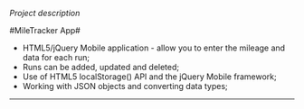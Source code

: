 _Project description_

#MileTracker App#

- HTML5/jQuery Mobile application - allow you to enter the mileage and data for each run; 
- Runs can be added, updated and deleted;
- Use of HTML5 localStorage() API and the jQuery Mobile framework;
- Working with JSON objects and converting data types;

- - - - - - - - - - - - - - - - - - - -


